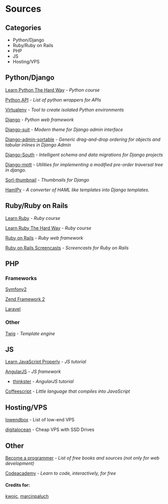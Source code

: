 # Sources

## Categories

+ Python/Django
+ Ruby/Ruby on Rails
+ PHP
+ JS
+ Hosting/VPS

## Python/Django

[Learn Python The Hard Way](http://learnpythonthehardway.org/) - *Python course*

[Python API](http://www.pythonapi.com/) - *List of python wrappers for APIs*

[Virtualenv](https://pypi.python.org/pypi/virtualenv) - *Tool to create isolated Python environments*

[Django](https://www.djangoproject.com/) - *Python web framework*

[Django-suit](http://djangosuit.com/) - *Modern theme for Django admin interface*

[Django-admin-sortable](https://github.com/iambrandontaylor/django-admin-sortable) - *Generic drag-and-drop ordering for objects and tabular inlines in Django Admin*

[Django-South](http://south.aeracode.org/) - *Intelligent schema and data migrations for ​Django projects*

[Django-mptt](https://github.com/django-mptt/django-mptt/) - *Utilities for implementing a modified pre-order traversal tree in django.*

[Sorl-thumbnail](https://github.com/sorl/sorl-thumbnail) - *Thumbnails for Django*

[HamlPy](https://github.com/jessemiller/HamlPy) - *A converter of HAML like templates into Django templates.*

## Ruby/Ruby on Rails

[Learn Ruby](http://rubykoans.com/) - *Ruby course*

[Learn Ruby The Hard Way](http://ruby.learncodethehardway.org/) - *Ruby course*

[Ruby on Rails](http://rubyonrails.org/) - *Ruby web framework*

[Ruby on Rails Screencasts](http://railscasts.com/) - *Screencasts for Ruby on Rails*

## PHP

### Frameworks

[Symfony2](http://symfony.com/) 

[Zend Framework 2](http://framework.zend.com/)

[Laravel](http://laravel.com/)

### Other

[Twig](http://twig.sensiolabs.org/) - *Template engine*

## JS

[Learn JavaScript Properly](http://javascriptissexy.com/how-to-learn-javascript-properly/) - *JS tutorial*

[AngularJS](http://angularjs.org/) - *JS framework*

+ [thinkster](http://www.thinkster.io/) - *AngularJS tutorial*

[Coffeescript](http://coffeescript.org/) - *Little language that compiles into JavaScript* 

## Hosting/VPS

[lowendbox](http://www.lowendbox.com/) - List of low-end VPS

[digitalocean](https://www.digitalocean.com/) - Cheap VPS with SSD Drives

## Other

[Become a programmer](http://programming-motherfucker.com/become.html) - *List of free books and sources (not only for web development)*

[Codeacademy](http://www.codecademy.com/) - *Learn to code, interactively, for free*


#### Credits for:

[kwojc](https://github.com/kwojc), [marcinpaluch](https://github.com/marcinpaluch)
